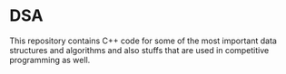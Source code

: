 # DSA

This repository contains C++ code for some of the most important data structures and algorithms and also stuffs that are used in competitive programming as well.
